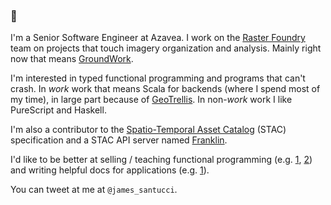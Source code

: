 ### 👋

I'm a Senior Software Engineer at Azavea. I work on the [Raster Foundry](https://github.com/raster-foundry) team on
projects that touch imagery organization and analysis. Mainly right now that means
[GroundWork](https://groundwork.azavea.com/).

I'm interested in typed functional programming and programs that can't crash. In _work_ work that means Scala
for backends (where I spend most of my time), in large part because of [GeoTrellis](https://geotrellis.io/).
In non-_work_ work I like PureScript and Haskell.

I'm also a contributor to the [Spatio-Temporal Asset Catalog](https://stacspec.org/) (STAC) specification and a STAC
API server named [Franklin](https://github.com/azavea/franklin).

I'd like to be better at selling / teaching functional programming (e.g. [1](https://github.com/jisantuc/tiny-test/),
[2](https://github.com/jisantuc/patats/blob/master/2020-11-06-property-testing-for-fun-and-profit/property-testing-for-fun-and-profit.md))
and writing helpful docs for applications (e.g. [1](https://azavea.github.io/franklin/docs/introduction)).

You can tweet at me at `@james_santucci`.
